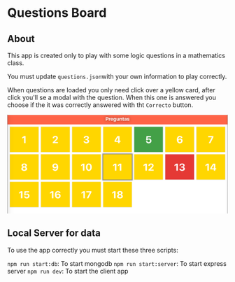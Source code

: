 # Questions Board

## About
This app is created only to play with some logic questions in a mathematics class.

You must update `questions.json`with your own information to play correctly.

When questions are loaded you only need click over a yellow card, after click you'll se a modal with the question. When this one is answered you choose if the it was correctly answered with tht `Correcto` button.

![Questions Board Screenshot](./static/app.png)

## Local Server for data
To use the app correctly you must start these three scripts:

`npm run start:db`: To start mongodb
`npm run start:server`: To start express server
`npm run dev`: To start the client app
